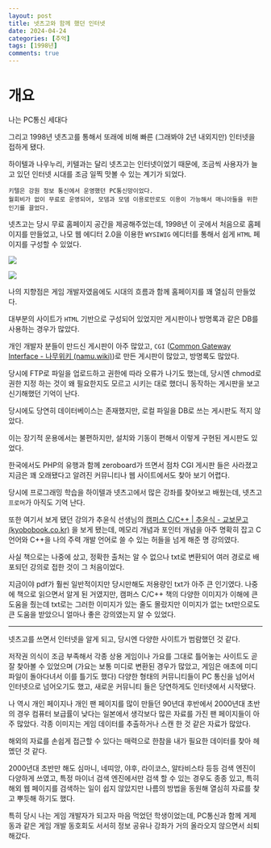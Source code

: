 ```yaml
---
layout: post
title: 넷츠고와 함께 했던 인터넷
date: 2024-04-24
categories: [추억]
tags: [1998년]
comments: true
---
```


# 개요

나는 PC통신 세대다

그리고 1998년 넷츠고를 통해서 또래에 비해 빠른 (그래봐야 2년 내외지만) 인터넷을 접하게 됐다.

하이텔과 나우누리, 키텔과는 달리 넷츠고는 인터넷이었기 때문에, 조금씩 사용자가 늘고 있던 인터넷 시대를 조금 일찍 맛볼 수 있는 계기가 되었다.

	키텔은 강원 정보 통신에서 운영했던 PC통신망이었다.
	월회비가 없이 무료로 운영되어, 모뎀과 모뎀 이용로만로도 이용이 가능해서 매니아들을 위한 인기를 끌었다.

넷츠고는 당시 무료 홈페이지 공간을 제공해주었는데, 1998년 이 곳에서 처음으로 홈페이지를 만들었고, 나모 웹 에디터 2.0을 이용한 `WYSIWIG` 에디터를 통해서 쉽게 `HTML` 페이지를 구성할 수 있었다.

![](../..../../blog/img/2024/netsgo_01.png)

![](../..../../blog/img/2024/netsgo_02.png)

나의 지향점은 게임 개발자였음에도 시대의 흐름과 함께 홈페이지를 꽤 열심히 만들었다.

대부분의 사이트가 `HTML` 기반으로 구성되어 있었지만 게시판이나 방명록과 같은 DB를 사용하는 경우가 많았다.

개인 개발자 분들이 만드신 게시판이 아주 많았고, `CGI` ([Common Gateway Interface - 나무위키 (namu.wiki)](https://namu.wiki/w/Common%20Gateway%20Interface))로 만든 게시판이 많았고, 방명록도 많았다.

당시에 FTP로 파일을 업로드하고 권한에 따라 오류가 나기도 했는데, 당시엔 chmod로 권한 지정 하는 것이 왜 필요한지도 모르고 시키는 대로 했더니 동작하는 게시판을 보고 신기해했던 기억이 난다.

당시에도 당연히 데이터베이스는 존재했지만, 로컬 파일을 DB로 쓰는 게시판도 적지 않았다.

이는 장기적 운용에서는 불편하지만, 설치와 기동이 편해서 이렇게 구현된 게시판도 있었다.

한국에서도 PHP의 유행과 함께 zeroboard가 뜨면서 점차 CGI 게시판 들은 사라졌고 지금은 꽤 오래됐다고 알려진 커뮤니티나 웹 사이트에서도 찾아 보기 어렵다.

당시에 프로그래밍 학습을 하이텔과 넷츠고에서 많은 강좌를 찾아보고 배웠는데, 넷츠고 `프로머`가 아직도 기억 난다.


또한 여기서 보게 됐던 강의가 추윤식 선생님의 [캠퍼스 C/C++ | 추윤식 - 교보문고 (kyobobook.co.kr)](https://product.kyobobook.co.kr/detail/S000001365688) 을 보게 됐는데, 메모리 개념과 포인터 개념을 아주 명확히 잡고 C언어와 C++을 나의 주력 개발 언어로 쓸 수 있는 허들을 넘게 해준 명 강의였다.

사실 책으로는 나중에 샀고, 정확한 출처는 알 수 없으나 txt로 변환되어 여러 경로로 배포되던 강의로 접한 것이 그 처음이었다.

지금이야 pdf가 훨씬 일반적이지만 당시만해도 저용량인 txt가 아주 큰 인기였다. 나중에 책으로 읽으면서 알게 된 거였지만, 캠퍼스 C/C++ 책의 다양한 이미지가 이해에 큰 도움을 줬는데 txt로는 그러한 이미지가 있는 줄도 몰랐지만 이미지가 없는 txt만으로도 큰 도움을 받았으니 얼마나 좋은 강의였는지 알 수 있었다.

---

넷츠고를 쓰면서 인터넷을 알게 되고, 당시엔 다양한 사이트가 범람했던 것 같다.

저작권 의식이 조금 부족해서 각종 상용 게임이나 가요를 그대로 틀어놓는 사이트도 곧잘 찾아볼 수 있었으며 (가요는 보통 미디로 변환된 경우가 많았고, 게임은 애초에 미디 파일이 돌아다녀서 이를 틀기도 했다) 다양한 형태의 커뮤니티들이 PC 통신을 넘어서 인터넷으로 넘어오기도 했고, 새로운 커뮤니티 들은 당연하게도 인터넷에서 시작됐다.

나 역시 개인 페이지나 개인 팬 페이지를 많이 만들던 90년대 후반에서 2000년대 초반의 경우 컴퓨터 보급률이 낮다는 일본에서 생각보다 많은 자료를 가진 팬 페이지들이 아주 많았다. 각종 이미지는 게임 데이터를 추출하거나 스캔 한 것 같은 자료가 많았다.

해외의 자료를 손쉽게 접근할 수 있다는 매력으로 한참을 내가 필요한 데이터를 찾아 헤멨던 것 같다.

2000년대 초반만 해도 심마니, 네띠앙, 야후, 라이코스, 알타비스타 등등 검색 엔진이 다양하게 쓰였고, 특정 마이너 검색 엔진에서만 검색 할 수 있는 경우도 종종 있고, 특히 해외 웹 페이지를 검색하는 일이 쉽지 않았지만 나름의 방법을 동원해 열심히 자료를 찾고 뿌듯해 하기도 했다.

특히 당시 나는 게임 개발자가 되고자 마음 먹었던 학생이었는데, PC통신과 함께 게제동과 같은 게임 개발 동호회도 서서히 정보 공유나 강좌가 거의 올라오지 않으면서 쇠퇴해갔다.